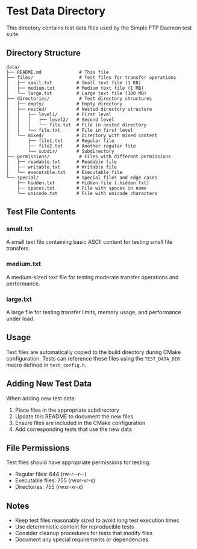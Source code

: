 # Test Data Directory

This directory contains test data files used by the Simple FTP Daemon test suite.

## Directory Structure

```
data/
├── README.md              # This file
├── files/                 # Test files for transfer operations
│   ├── small.txt         # Small text file (1 KB)
│   ├── medium.txt        # Medium text file (1 MB)
│   └── large.txt         # Large text file (100 MB)
├── directories/           # Test directory structures
│   ├── empty/            # Empty directory
│   ├── nested/           # Nested directory structure
│   │   ├── level1/       # First level
│   │   │   ├── level2/   # Second level
│   │   │   └── file.txt  # File in nested directory
│   │   └── file.txt      # File in first level
│   └── mixed/            # Directory with mixed content
│       ├── file1.txt     # Regular file
│       ├── file2.txt     # Another regular file
│       └── subdir/       # Subdirectory
├── permissions/           # Files with different permissions
│   ├── readable.txt      # Readable file
│   ├── writable.txt      # Writable file
│   └── executable.txt    # Executable file
└── special/              # Special files and edge cases
    ├── hidden.txt        # Hidden file (.hidden.txt)
    ├── spaces.txt        # File with spaces in name
    └── unicode.txt       # File with unicode characters
```

## Test File Contents

### small.txt
A small text file containing basic ASCII content for testing small file transfers.

### medium.txt
A medium-sized text file for testing moderate transfer operations and performance.

### large.txt
A large file for testing transfer limits, memory usage, and performance under load.

## Usage

Test files are automatically copied to the build directory during CMake configuration.
Tests can reference these files using the `TEST_DATA_DIR` macro defined in `test_config.h`.

## Adding New Test Data

When adding new test data:

1. Place files in the appropriate subdirectory
2. Update this README to document the new files
3. Ensure files are included in the CMake configuration
4. Add corresponding tests that use the new data

## File Permissions

Test files should have appropriate permissions for testing:
- Regular files: 644 (rw-r--r--)
- Executable files: 755 (rwxr-xr-x)
- Directories: 755 (rwxr-xr-x)

## Notes

- Keep test files reasonably sized to avoid long test execution times
- Use deterministic content for reproducible tests
- Consider cleanup procedures for tests that modify files
- Document any special requirements or dependencies
